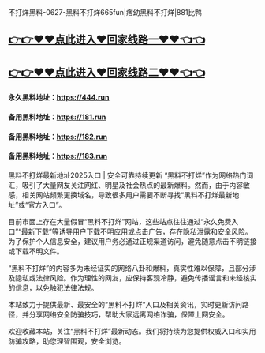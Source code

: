 不打烊黑料-0627-黑料不打烊665fun|痞幼黑料不打烊|881比鸭

## [👉👉♥♥点此进入♥回家线路一♥♥👈👈](https://unpkg.com/182run/index.html)
## [👉👉♥♥点此进入♥回家线路二♥♥👈👈](https://unpkg.com/182-1run/index.html)

#### 永久黑料地址：https://444.run
#### 备用黑料地址：https://181.run
#### 备用黑料地址：https://182.run
#### 备用黑料地址：https://183.run


黑料不打烊最新地址2025入口 | 安全可靠持续更新
“黑料不打烊”作为网络热门词汇，吸引了大量网友关注网红、明星及社会热点的最新爆料。然而，由于内容敏感，相关网站频繁更换域名，导致很多用户需要不断寻找“黑料不打烊最新地址”或“官方入口”。

目前市面上存在大量假冒“黑料不打烊”网站，这些站点往往通过“永久免费入口”“最新下载”等诱导用户下载不明应用或点击广告，存在隐私泄露和安全风险。为了保护个人信息安全，建议用户务必通过正规渠道访问，避免随意点击不明链接或下载不明文件。

“黑料不打烊”的内容多为未经证实的网络八卦和爆料，真实性难以保障，且部分涉及隐私或法律风险。作为理性的网友，应保持客观冷静，避免传播谣言和未经核实的信息，以免触犯法律法规。

本站致力于提供最新、最安全的“黑料不打烊”入口及相关资讯，实时更新访问路径，并分享网络安全防骗技巧，帮助大家远离网络诈骗，保障上网安全。

欢迎收藏本站，关注“黑料不打烊”最新动态。我们将持续为您提供权威入口和实用防骗攻略，助您理智围观，安全浏览。
